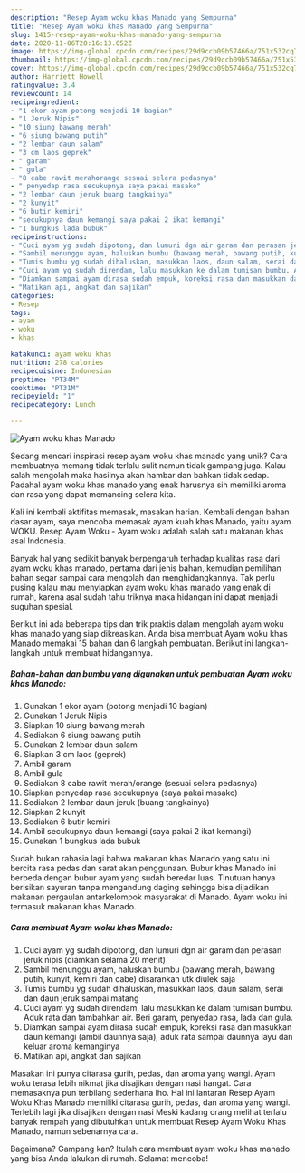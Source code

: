 ```yaml
---
description: "Resep Ayam woku khas Manado yang Sempurna"
title: "Resep Ayam woku khas Manado yang Sempurna"
slug: 1415-resep-ayam-woku-khas-manado-yang-sempurna
date: 2020-11-06T20:16:13.052Z
image: https://img-global.cpcdn.com/recipes/29d9ccb09b57466a/751x532cq70/ayam-woku-khas-manado-foto-resep-utama.jpg
thumbnail: https://img-global.cpcdn.com/recipes/29d9ccb09b57466a/751x532cq70/ayam-woku-khas-manado-foto-resep-utama.jpg
cover: https://img-global.cpcdn.com/recipes/29d9ccb09b57466a/751x532cq70/ayam-woku-khas-manado-foto-resep-utama.jpg
author: Harriett Howell
ratingvalue: 3.4
reviewcount: 14
recipeingredient:
- "1 ekor ayam potong menjadi 10 bagian"
- "1 Jeruk Nipis"
- "10 siung bawang merah"
- "6 siung bawang putih"
- "2 lembar daun salam"
- "3 cm laos geprek"
- " garam"
- " gula"
- "8 cabe rawit merahorange sesuai selera pedasnya"
- " penyedap rasa secukupnya saya pakai masako"
- "2 lembar daun jeruk buang tangkainya"
- "2 kunyit"
- "6 butir kemiri"
- "secukupnya daun kemangi saya pakai 2 ikat kemangi"
- "1 bungkus lada bubuk"
recipeinstructions:
- "Cuci ayam yg sudah dipotong, dan lumuri dgn air garam dan perasan jeruk nipis (diamkan selama 20 menit)"
- "Sambil menunggu ayam, haluskan bumbu (bawang merah, bawang putih, kunyit, kemiri dan cabe) disarankan utk diulek saja"
- "Tumis bumbu yg sudah dihaluskan, masukkan laos, daun salam, serai dan daun jeruk sampai matang"
- "Cuci ayam yg sudah direndam, lalu masukkan ke dalam tumisan bumbu. Aduk rata dan tambahkan air. Beri garam, penyedap rasa, lada dan gula."
- "Diamkan sampai ayam dirasa sudah empuk, koreksi rasa dan masukkan daun kemangi (ambil daunnya saja), aduk rata sampai daunnya layu dan keluar aroma kemanginya"
- "Matikan api, angkat dan sajikan"
categories:
- Resep
tags:
- ayam
- woku
- khas

katakunci: ayam woku khas 
nutrition: 278 calories
recipecuisine: Indonesian
preptime: "PT34M"
cooktime: "PT31M"
recipeyield: "1"
recipecategory: Lunch

---
```



![Ayam woku khas Manado](https://img-global.cpcdn.com/recipes/29d9ccb09b57466a/751x532cq70/ayam-woku-khas-manado-foto-resep-utama.jpg)

Sedang mencari inspirasi resep ayam woku khas manado yang unik? Cara membuatnya memang tidak terlalu sulit namun tidak gampang juga. Kalau salah mengolah maka hasilnya akan hambar dan bahkan tidak sedap. Padahal ayam woku khas manado yang enak harusnya sih memiliki aroma dan rasa yang dapat memancing selera kita.

Kali ini kembali aktifitas memasak, masakan harian. Kembali dengan bahan dasar ayam, saya mencoba memasak ayam kuah khas Manado, yaitu ayam WOKU. Resep Ayam Woku - Ayam woku adalah salah satu makanan khas asal Indonesia.

Banyak hal yang sedikit banyak berpengaruh terhadap kualitas rasa dari ayam woku khas manado, pertama dari jenis bahan, kemudian pemilihan bahan segar sampai cara mengolah dan menghidangkannya. Tak perlu pusing kalau mau menyiapkan ayam woku khas manado yang enak di rumah, karena asal sudah tahu triknya maka hidangan ini dapat menjadi suguhan spesial.


Berikut ini ada beberapa tips dan trik praktis dalam mengolah ayam woku khas manado yang siap dikreasikan. Anda bisa membuat Ayam woku khas Manado memakai 15 bahan dan 6 langkah pembuatan. Berikut ini langkah-langkah untuk membuat hidangannya.

<!--inarticleads1-->

##### Bahan-bahan dan bumbu yang digunakan untuk pembuatan Ayam woku khas Manado:

1. Gunakan 1 ekor ayam (potong menjadi 10 bagian)
1. Gunakan 1 Jeruk Nipis
1. Siapkan 10 siung bawang merah
1. Sediakan 6 siung bawang putih
1. Gunakan 2 lembar daun salam
1. Siapkan 3 cm laos (geprek)
1. Ambil  garam
1. Ambil  gula
1. Sediakan 8 cabe rawit merah/orange (sesuai selera pedasnya)
1. Siapkan  penyedap rasa secukupnya (saya pakai masako)
1. Sediakan 2 lembar daun jeruk (buang tangkainya)
1. Siapkan 2 kunyit
1. Sediakan 6 butir kemiri
1. Ambil secukupnya daun kemangi (saya pakai 2 ikat kemangi)
1. Gunakan 1 bungkus lada bubuk


Sudah bukan rahasia lagi bahwa makanan khas Manado yang satu ini bercita rasa pedas dan sarat akan penggunaan. Bubur khas Manado ini berbeda dengan bubur ayam yang sudah beredar luas. Tinutuan hanya berisikan sayuran tanpa mengandung daging sehingga bisa dijadikan makanan pergaulan antarkelompok masyarakat di Manado. Ayam woku ini termasuk makanan khas Manado. 

<!--inarticleads2-->

##### Cara membuat Ayam woku khas Manado:

1. Cuci ayam yg sudah dipotong, dan lumuri dgn air garam dan perasan jeruk nipis (diamkan selama 20 menit)
1. Sambil menunggu ayam, haluskan bumbu (bawang merah, bawang putih, kunyit, kemiri dan cabe) disarankan utk diulek saja
1. Tumis bumbu yg sudah dihaluskan, masukkan laos, daun salam, serai dan daun jeruk sampai matang
1. Cuci ayam yg sudah direndam, lalu masukkan ke dalam tumisan bumbu. Aduk rata dan tambahkan air. Beri garam, penyedap rasa, lada dan gula.
1. Diamkan sampai ayam dirasa sudah empuk, koreksi rasa dan masukkan daun kemangi (ambil daunnya saja), aduk rata sampai daunnya layu dan keluar aroma kemanginya
1. Matikan api, angkat dan sajikan


Masakan ini punya citarasa gurih, pedas, dan aroma yang wangi. Ayam woku terasa lebih nikmat jika disajikan dengan nasi hangat. Cara memasaknya pun terbilang sederhana lho. Hal ini lantaran Resep Ayam Woku Khas Manado memiliki citarasa gurih, pedas, dan aroma yang wangi. Terlebih lagi jika disajikan dengan nasi Meski kadang orang melihat terlalu banyak rempah yang dibutuhkan untuk membuat Resep Ayam Woku Khas Manado, namun sebenarnya cara. 

Bagaimana? Gampang kan? Itulah cara membuat ayam woku khas manado yang bisa Anda lakukan di rumah. Selamat mencoba!
